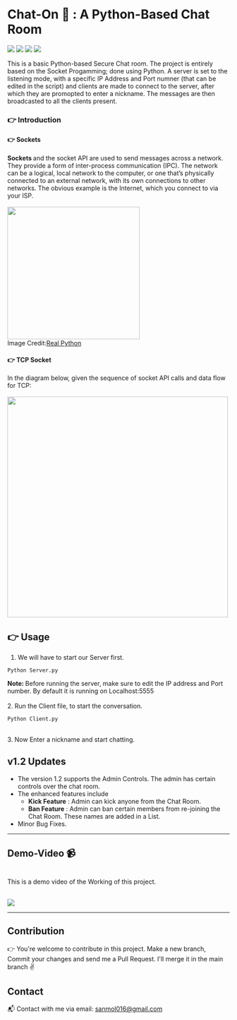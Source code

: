 # Chat-On 🐍 : A Python-Based Chat Room
![](https://img.shields.io/apm/l/vim-mode?style=plastic)
![](https://img.shields.io/pypi/pyversions/Django?style=plastic)
![](https://img.shields.io/github/last-commit/IamLucif3r/Chat-On)
![](https://img.shields.io/github/commit-activity/w/IamLucif3r/Chat-On?style=plastic)


This is a basic Python-based Secure Chat room. The project is entirely based on the Socket Progamming; done using Python. A server is set to the listening mode, with a specific IP Address and Port numner (that can be edited in the script) and clients are made to connect to the server, after which they are promopted to enter a nickname. The messages are then broadcasted to all the clients present. 

### 👉 Introduction

#### 👉 Sockets
<b> Sockets </b> and the socket API are used to send messages across a network. They provide a form of inter-process communication (IPC). The network can be a logical, local network to the computer, or one that’s physically connected to an external network, with its own connections to other networks. The obvious example is the Internet, which you connect to via your ISP. <br><br>
<img align="center" height=300px src=https://github.com/IamLucif3r/Chat-On/blob/main/assets/Python-Sockets-Tutorial_Watermarked.webp> <br>
Image Credit:[Real Python](https://realpython.com/python-sockets/)

#### 👉 TCP Socket
In the diagram below, given the sequence of socket API calls and data flow for TCP:
<br><br>
<img align="center" src=https://github.com/IamLucif3r/Chat-On/blob/main/assets/Screenshot%20at%202021-05-21%2010-47-40.png height=500px>

## 👉 Usage

1. We will have to start our Server first.
``` shell
Python Server.py
```
<b>Note: </b> Before running the server, make sure to edit the IP address and Port number. By default it is running on Localhost:5555 <br><br>
2. Run the Client file, to start the conversation. 
``` Shell
Python Client.py
```
<br>
3. Now Enter a nickname and start chatting. 


## v1.2 Updates
- The version 1.2 supports the Admin Controls. The admin has certain controls over the chat room.
- The enhanced features include
  - <b>Kick Feature</b> : Admin can kick anyone from the Chat Room.
  - <b>Ban Feature</b> : Admin can ban certain members from re-joining the Chat Room. These names are added in a List.
- Minor Bug Fixes.

<hr>

## Demo-Video 📹
<br>
This is a demo video of the Working of this project.
<br><br>

![](https://github.com/IamLucif3r/Chat-On/blob/main/assets/2021-05-22-15-10-08.gif)

<hr>

## Contribution
👉 You're welcome to contribute in this project. Make a new branch, Commit your changes and send me a Pull Request. I'll merge it in the main branch ✌

## Contact
📬 Contact with me via email: [sanmol016@gmail.com](mailto:sanmol016@gmail.com)
